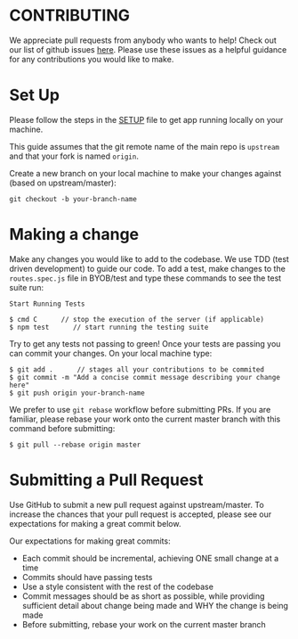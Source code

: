 # CONTRIBUTING

We appreciate pull requests from anybody who wants to help! Check out our list of github issues [here](https://github.com/ashtonkbailey/BYOB/issues). Please use these issues as a helpful guidance for any contributions you would like to make. 

# Set Up

Please follow the steps in the [SETUP](https://github.com/ashtonkbailey/BYOB/blob/master/SETUP.md)  file to get app running locally on your machine. 

This guide assumes that the git remote name of the main repo is ```upstream``` and that your fork is named ```origin```. 

Create a new branch on your local machine to make your changes against (based on upstream/master):
```
git checkout -b your-branch-name 
```

# Making a change

Make any changes you would like to add to the codebase. We use TDD (test driven development) to guide our code. To add a test, make changes to the ```routes.spec.js``` file in  BYOB/test and type these commands to see the test suite run: 
```
Start Running Tests

$ cmd C      // stop the execution of the server (if applicable)
$ npm test      // start running the testing suite 
```

Try to get any tests not passing to green! Once your tests are passing you can commit your changes. On your local machine type: 
```
$ git add .      // stages all your contributions to be commited
$ git commit -m "Add a concise commit message describing your change here"
$ git push origin your-branch-name
```

We prefer to use ```git rebase``` workflow before submitting PRs. If you are familiar, please rebase your work onto the current master branch with this command before submitting: 
```
$ git pull --rebase origin master
```

# Submitting a Pull Request

Use GitHub to submit a new pull request against upstream/master. To increase the chances that your pull request is accepted, please see our expectations for making a great commit below.

Our expectations for making great commits:
- Each commit should be incremental, achieving ONE small change at a time 
- Commits should have passing tests 
- Use a style consistent with the rest of the codebase
- Commit messages should be as short as possible, while providing sufficient detail about change being made and WHY the change is being made 
- Before submitting, rebase your work on the current master branch 

